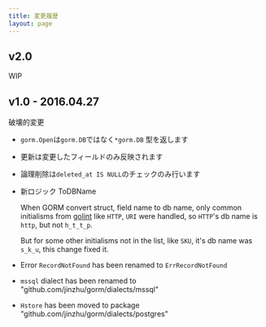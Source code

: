 ```yaml
---
title: 変更履歴
layout: page
---
```

## v2.0

WIP

## v1.0 - 2016.04.27

破壊的変更

* `gorm.Open`は`gorm.DB`ではなく`*gorm.DB` 型を返します

* 更新は変更したフィールドのみ反映されます

* 論理削除は`deleted_at IS NULL`のチェックのみ行います

* 新ロジック ToDBName
    
    When GORM convert struct, field name to db name, only common initialisms from [golint](https://github.com/golang/lint/blob/master/lint.go#L702) like `HTTP`, `URI` were handled, so `HTTP`'s db name is `http`, but not `h_t_t_p`.
    
    But for some other initialisms not in the list, like `SKU`, it's db name was `s_k_u`, this change fixed it.

* Error `RecordNotFound` has been renamed to `ErrRecordNotFound`

* `mssql` dialect has been renamed to "github.com/jinzhu/gorm/dialects/mssql"

* `Hstore` has been moved to package "github.com/jinzhu/gorm/dialects/postgres"